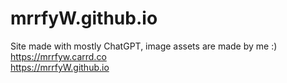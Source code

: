 # mrrfyW.github.io
Site made with mostly ChatGPT, image assets are made by me :) <br>https://mrrfyw.carrd.co<br>https://mrrfyW.github.io
